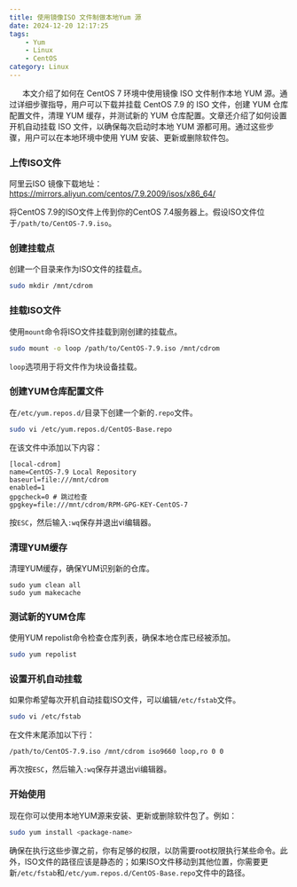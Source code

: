 ```yaml
---
title: 使用镜像ISO 文件制做本地Yum 源
date: 2024-12-20 12:17:25
tags:
    - Yum
    - Linux
    - CentOS
category: Linux
---
```


&nbsp;&nbsp;&nbsp;&nbsp;&nbsp;&nbsp;本文介绍了如何在 CentOS 7 环境中使用镜像 ISO 文件制作本地 YUM 源。通过详细步骤指导，用户可以下载并挂载 CentOS 7.9 的 ISO 文件，创建 YUM 仓库配置文件，清理 YUM 缓存，并测试新的 YUM 仓库配置。文章还介绍了如何设置开机自动挂载 ISO 文件，以确保每次启动时本地 YUM 源都可用。通过这些步骤，用户可以在本地环境中使用 YUM 安装、更新或删除软件包。

<!-- more -->

### 上传ISO文件

   阿里云ISO 镜像下载地址：https://mirrors.aliyun.com/centos/7.9.2009/isos/x86_64/

   将CentOS 7.9的ISO文件上传到你的CentOS 7.4服务器上。假设ISO文件位于`/path/to/CentOS-7.9.iso`。

### 创建挂载点
   创建一个目录来作为ISO文件的挂载点。

   ```sh
   sudo mkdir /mnt/cdrom
   ```

### 挂载ISO文件
   使用`mount`命令将ISO文件挂载到刚创建的挂载点。

   ```sh
   sudo mount -o loop /path/to/CentOS-7.9.iso /mnt/cdrom
   ```

   `loop`选项用于将文件作为块设备挂载。

### 创建YUM仓库配置文件
   在`/etc/yum.repos.d/`目录下创建一个新的`.repo`文件。

   ```sh
   sudo vi /etc/yum.repos.d/CentOS-Base.repo
   ```

   在该文件中添加以下内容：

   ```shell
   [local-cdrom]
   name=CentOS-7.9 Local Repository
   baseurl=file:///mnt/cdrom
   enabled=1
   gpgcheck=0 # 跳过检查
   gpgkey=file:///mnt/cdrom/RPM-GPG-KEY-CentOS-7
   ```

   按`ESC`，然后输入`:wq`保存并退出vi编辑器。

### 清理YUM缓存
   清理YUM缓存，确保YUM识别新的仓库。

   ```shell
   sudo yum clean all
   sudo yum makecache
   ```

### 测试新的YUM仓库
   使用YUM repolist命令检查仓库列表，确保本地仓库已经被添加。

   ```sh
   sudo yum repolist
   ```

### 设置开机自动挂载
   如果你希望每次开机自动挂载ISO文件，可以编辑`/etc/fstab`文件。

   ```sh
   sudo vi /etc/fstab
   ```

   在文件末尾添加以下行：

   ```
   /path/to/CentOS-7.9.iso /mnt/cdrom iso9660 loop,ro 0 0
   ```

   再次按`ESC`，然后输入`:wq`保存并退出vi编辑器。

### 开始使用
现在你可以使用本地YUM源来安装、更新或删除软件包了。例如：

```sh
sudo yum install <package-name>
```

确保在执行这些步骤之前，你有足够的权限，以防需要root权限执行某些命令。此外，ISO文件的路径应该是静态的；如果ISO文件移动到其他位置，你需要更新`/etc/fstab`和`/etc/yum.repos.d/CentOS-Base.repo`文件中的路径。

